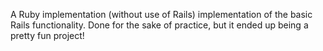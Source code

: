 A Ruby implementation (without use of Rails) implementation of the basic 
Rails functionality. Done for the sake of practice, but it ended up being a pretty 
fun project!
